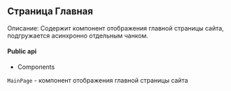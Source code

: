 ## Страница Главная

Описание:
Содержит компонент отображения главной страницы сайта, подгружается асинхронно отдельным чанком.

#### Public api

- Components

`MainPage` - компонент отображения главной страницы сайта



